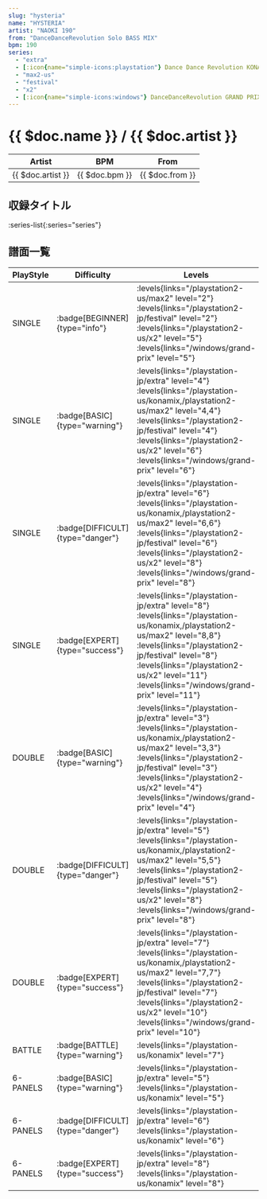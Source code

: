 ```yaml
---
slug: "hysteria"
name: "HYSTERIA"
artist: "NAOKI 190"
from: "DanceDanceRevolution Solo BASS MIX"
bpm: 190
series:
  - "extra"
  - [:icon{name="simple-icons:playstation"} Dance Dance Revolution KONAMIX :icon{name="flag:us-4x3"}](/playstation-us/konamix)
  - "max2-us"
  - "festival"
  - "x2"
  - [:icon{name="simple-icons:windows"} DanceDanceRevolution GRAND PRIX](/windows/grand-prix)
---
```


# {{ $doc.name }} / {{ $doc.artist }}

|Artist|BPM|From|
|------|---|----|
|{{ $doc.artist }}|{{ $doc.bpm }}|{{ $doc.from }}|

## 収録タイトル

:series-list{:series="series"}

## 譜面一覧

|PlayStyle|Difficulty|Levels|Notes|Movie|
|---------|----------|------|-----|-----|
|SINGLE| :badge[BEGINNER]{type="info"}| :levels{links="/playstation2-us/max2" level="2"} :levels{links="/playstation2-jp/festival" level="2"} :levels{links="/playstation2-us/x2" level="5"}  :levels{links="/windows/grand-prix" level="5"}|119/0||
|SINGLE| :badge[BASIC]{type="warning"}|<div class="field is-grouped is-grouped-multiline"> :levels{links="/playstation-jp/extra" level="4"} :levels{links="/playstation-us/konamix,/playstation2-us/max2" level="4,4"} :levels{links="/playstation2-jp/festival" level="4"} :levels{links="/playstation2-us/x2" level="6"}  :levels{links="/windows/grand-prix" level="6"}</div>|224/0||
|SINGLE| :badge[DIFFICULT]{type="danger"}|<div class="field is-grouped is-grouped-multiline"> :levels{links="/playstation-jp/extra" level="6"} :levels{links="/playstation-us/konamix,/playstation2-us/max2" level="6,6"} :levels{links="/playstation2-jp/festival" level="6"} :levels{links="/playstation2-us/x2" level="8"}  :levels{links="/windows/grand-prix" level="8"}</div>|251/0||
|SINGLE| :badge[EXPERT]{type="success"}|<div class="field is-grouped is-grouped-multiline"> :levels{links="/playstation-jp/extra" level="8"} :levels{links="/playstation-us/konamix,/playstation2-us/max2" level="8,8"} :levels{links="/playstation2-jp/festival" level="8"} :levels{links="/playstation2-us/x2" level="11"}  :levels{links="/windows/grand-prix" level="11"}</div>|303/0||
|DOUBLE| :badge[BASIC]{type="warning"}|<div class="field is-grouped is-grouped-multiline"> :levels{links="/playstation-jp/extra" level="3"} :levels{links="/playstation-us/konamix,/playstation2-us/max2" level="3,3"} :levels{links="/playstation2-jp/festival" level="3"} :levels{links="/playstation2-us/x2" level="4"}  :levels{links="/windows/grand-prix" level="4"}</div>|158/0||
|DOUBLE| :badge[DIFFICULT]{type="danger"}|<div class="field is-grouped is-grouped-multiline"> :levels{links="/playstation-jp/extra" level="5"} :levels{links="/playstation-us/konamix,/playstation2-us/max2" level="5,5"} :levels{links="/playstation2-jp/festival" level="5"} :levels{links="/playstation2-us/x2" level="8"}  :levels{links="/windows/grand-prix" level="8"}</div>|279/0||
|DOUBLE| :badge[EXPERT]{type="success"}|<div class="field is-grouped is-grouped-multiline"> :levels{links="/playstation-jp/extra" level="7"} :levels{links="/playstation-us/konamix,/playstation2-us/max2" level="7,7"} :levels{links="/playstation2-jp/festival" level="7"} :levels{links="/playstation2-us/x2" level="10"}  :levels{links="/windows/grand-prix" level="10"}</div>|286/0||
|BATTLE| :badge[BATTLE]{type="warning"}| :levels{links="/playstation-us/konamix" level="7"}|||
|6-PANELS| :badge[BASIC]{type="warning"}|<div class="field is-grouped is-grouped-multiline"> :levels{links="/playstation-jp/extra" level="5"} :levels{links="/playstation-us/konamix" level="5"}</div>|242/0||
|6-PANELS| :badge[DIFFICULT]{type="danger"}|<div class="field is-grouped is-grouped-multiline"> :levels{links="/playstation-jp/extra" level="6"} :levels{links="/playstation-us/konamix" level="6"}</div>|251/0||
|6-PANELS| :badge[EXPERT]{type="success"}|<div class="field is-grouped is-grouped-multiline"> :levels{links="/playstation-jp/extra" level="8"} :levels{links="/playstation-us/konamix" level="8"}</div>|303/0||
